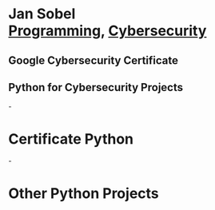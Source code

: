 <h1>Jan Sobel <br/><a href="https://github.com/joshmadakor1">Programming</a>, <a href="https://www.linkedin.com/in/joshmadakor/">Cybersecurity</a>

<h2> Google Cybersecurity Certificate</h2>

<h2>Python for Cybersecurity Projects</h2>
- <h1>Certificate Python</h1>
- <h1>Other Python Projects</h1>

